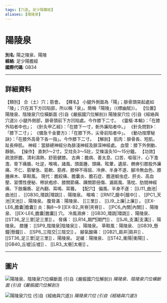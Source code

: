 ```yaml
---
tags: [穴道, 足少陽膽經]
aliases: [陽陵泉]
---
```


# 陽陵泉

**別名**: 陽之陵泉、陽陵  
**經絡**: 足少陽膽經  
**國際代碼**: GB34  

---

## 詳細資料
【類別】
合（土）穴；筋會。
【釋名】
小腿外側面為「陽」；腓骨頭突起處如「陵」；穴在其下方凹陷部，所以稱「泉」。簡稱「陽陵」（《標幽賦》）。
【位置】
陽陵泉、陰陵泉穴位橫斷面 (引自《嚴振國穴位解剖》)
陽陵泉穴位 (引自《經絡與穴道》)
小腿外側部，腓骨頭前下方凹陷處。今作膝下二寸。
《靈樞‧本輸》：「在膝外陷者中也」；
《針灸甲乙經》：「在膝下一寸，䯒外廉陷者中。」
《針灸問對》：「膝下二寸」；
《備急千金要方》：「在膝下外，尖骨前陷者中」。
《動功按摩秘訣》：「在膝外高骨下各一指」。今作膝下二寸。
【解剖】
肌肉：腓骨長、短肌，趾長伸肌。
神經：當腓總神經分為腓淺神經及腓深神經處。
血管：膝下外側動、靜脈。
【操作】
直刺1～2寸。艾炷灸3～5壯，艾條溫灸10～15分鐘。
【功效】
疏泄肝膽、清利濕熱、舒筋健膝。
古典：膽病、善太息、口苦、嘔宿汁、心下澹澹、脅下痛脹、吐逆，喉鳴，諸風、頭面腫、頭痛、眩暈，遺尿、髀痹引膝股外廉痛、不仁、筋攣急、筋軟、筋疼、膝伸不得屈、冷痹、半身不遂、腳冷無血色、膝腫麻木、草鞋風。
現代：膽絞痛、膽囊炎、膽石症、膽道蛔虫症、肝炎、高血壓、習慣性便秘、帶狀疱疹、膝關節痛、踝關節扭傷、漏肩風、落枕、肋間神經痛、下肢癱瘓、足內翻、耳鳴、耳聾。
【配穴】
偏風、半身不遂： [[LI11_曲池|曲池]] 、 [[GB30_環跳|環跳]] 、陽陵泉。
喉鳴： [[RN17_膻中|膻中]] 、 [[PC1_天池|天池]] 、陽陵泉。
腹脅滿：陽陵泉、 [[三里]] 、 [[LI9_上廉|上廉]] 。 [[EX-LE6_膽囊|膽囊]] 炎：胸8～9 [[EX-B2_夾脊|夾脊]] 、 [[PC6_內關|內關]] 、陽陵泉、 [[EX-LE6_膽囊|膽囊]] 穴。
冷風濕痹： [[GB30_環跳|環跳]] 、陽陵泉、 [[ST36_足三里|足三里]] 。
脅痛： [[LR14_期門|期門]] 、 [[SJ6_支溝|支溝]] 、陽陵泉。
膝腫： [[SP9_陰陵泉|陰陵泉]] 、陽陵泉。
草鞋風：陽陵泉、 [[GB39_懸鐘|懸鐘]] 、 [[SP6_三陰交|三陰交]] 。
腳氣酸痛： [[GB21_肩井|肩井]] 、 [[ST36_足三里|足三里]] 、陽陵泉。
足緩：陽陵泉、 [[ST42_衝陽|衝陽]] 、 [[GB40_丘墟|丘墟]] 、 [[LR3_太衝|太衝]] 。

---

## 圖片
![陽陵泉、陰陵泉穴位橫斷面 (引自《嚴振國穴位解剖》)](https://yibian.hopto.org/pic/acu/norm/11/yinlingquan,yanglingquan(yen).jpg)
_陽陵泉、陰陵泉穴位橫斷面 (引自《嚴振國穴位解剖》)_

![陽陵泉穴位 (引自《經絡與穴道》)](https://yibian.hopto.org/pic/acu/norm/11/yinlingquan(j&a).jpg)
_陽陵泉穴位 (引自《經絡與穴道》)_

